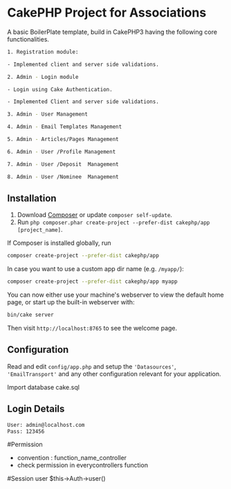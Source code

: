 # CakePHP Project  for Associations

A basic BoilerPlate template, build in CakePHP3 having the following core functionalities. 

```bash
1. Registration module:  

- Implemented client and server side validations.  

2. Admin - Login module  

- Login using Cake Authentication.  

- Implemented Client and server side validations.  

3. Admin - User Management  

4. Admin - Email Templates Management  

5. Admin - Articles/Pages Management

6. Admin - User /Profile Management

7. Admin - User /Deposit  Management

8. Admin - User /Nominee  Management
```

## Installation

1. Download [Composer](https://getcomposer.org/doc/00-intro.md) or update `composer self-update`.
2. Run `php composer.phar create-project --prefer-dist cakephp/app [project_name]`.

If Composer is installed globally, run

```bash
composer create-project --prefer-dist cakephp/app
```

In case you want to use a custom app dir name (e.g. `/myapp/`):

```bash
composer create-project --prefer-dist cakephp/app myapp
```

You can now either use your machine's webserver to view the default home page, or start
up the built-in webserver with:

```bash
bin/cake server 
```

Then visit `http://localhost:8765` to see the welcome page.


## Configuration

Read and edit `config/app.php` and setup the `'Datasources'`, `'EmailTransport'` and any other
configuration relevant for your application.

Import database cake.sql


## Login Details

```bash
User: admin@localhost.com
Pass: 123456
```

#Permission 
- convention : function_name_controller
- check permission in everycontrollers function 

#Session user
$this->Auth->user()
